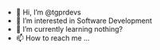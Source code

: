 - 👋 Hi, I’m @tgprdevs
- 👀 I’m interested in Software Development
- 🌱 I’m currently learning nothing?
- 📫 How to reach me ... 

<!---
tgprdevs/tgprdevs is a ✨ special ✨ repository because its `README.md` (this file) appears on your GitHub profile.
You can click the Preview link to take a look at your changes.
--->
